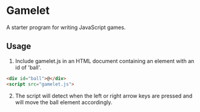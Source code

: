 # Gamelet

A starter program for writing JavaScript games.

## Usage

1. Include gamelet.js in an HTML document containing an element with an id of 'ball'.

```html
<div id="ball">@</div>
<script src="gamelet.js">
```

2. The script will detect when the left or right arrow keys are pressed and will move the ball element accordingly.
